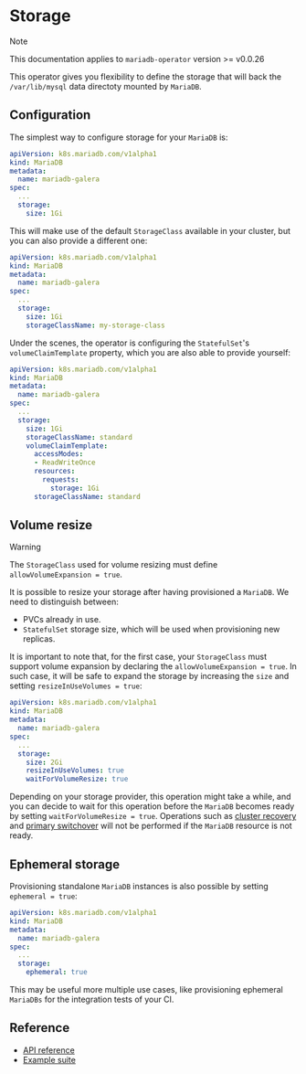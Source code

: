# Storage

> [!NOTE]  
> This documentation applies to `mariadb-operator` version >= v0.0.26

This operator gives you flexibility to define the storage that will back the `/var/lib/mysql` data directoty mounted by `MariaDB`.

## Configuration

The simplest way to configure storage for your `MariaDB` is:

```yaml
apiVersion: k8s.mariadb.com/v1alpha1
kind: MariaDB
metadata:
  name: mariadb-galera
spec:
  ...
  storage:
    size: 1Gi
```

This will make use of the default `StorageClass` available in your cluster, but you can also provide a different one:

```yaml
apiVersion: k8s.mariadb.com/v1alpha1
kind: MariaDB
metadata:
  name: mariadb-galera
spec:
  ...
  storage:
    size: 1Gi
    storageClassName: my-storage-class
```

Under the scenes, the operator is configuring the `StatefulSet`'s `volumeClaimTemplate` property, which you are also able to provide yourself:

```yaml
apiVersion: k8s.mariadb.com/v1alpha1
kind: MariaDB
metadata:
  name: mariadb-galera
spec:
  ...
  storage:
    size: 1Gi
    storageClassName: standard
    volumeClaimTemplate:
      accessModes:
      - ReadWriteOnce
      resources:
        requests:
          storage: 1Gi
      storageClassName: standard
```

## Volume resize

> [!WARNING]  
> The `StorageClass` used for volume resizing must define `allowVolumeExpansion = true`.

It is possible to resize your storage after having provisioned a `MariaDB`. We need to distinguish between:
- PVCs already in use.
- `StatefulSet` storage size, which will be used when provisioning new replicas.

It is important to note that, for the first case, your `StorageClass` must support volume expansion by declaring the `allowVolumeExpansion = true`. In such case, it will be safe to expand the storage by increasing the `size` and setting `resizeInUseVolumes = true`:

```yaml
apiVersion: k8s.mariadb.com/v1alpha1
kind: MariaDB
metadata:
  name: mariadb-galera
spec:
  ...
  storage:
    size: 2Gi
    resizeInUseVolumes: true
    waitForVolumeResize: true
```

Depending on your storage provider, this operation might take a while, and you can decide to wait for this operation before the `MariaDB` becomes ready by setting `waitForVolumeResize = true`. Operations such as [cluster recovery](./GALERA.md#galera-cluster-recovery) and [primary switchover](./HA.md) will not be performed if the `MariaDB` resource is not ready.

## Ephemeral storage

Provisioning standalone `MariaDB` instances is also possible by setting `ephemeral = true`:

```yaml
apiVersion: k8s.mariadb.com/v1alpha1
kind: MariaDB
metadata:
  name: mariadb-galera
spec:
  ...
  storage:
    ephemeral: true   
```

This may be useful more multiple use cases, like provisioning ephemeral `MariaDBs` for the integration tests of your CI.

## Reference
- [API reference](./API_REFERENCE.md)
- [Example suite](../examples/)
